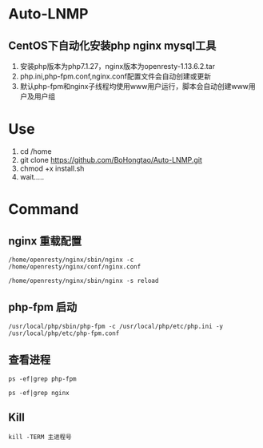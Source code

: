 # Auto-LNMP

## CentOS下自动化安装php nginx mysql工具
1. 安装php版本为php7.1.27，nginx版本为openresty-1.13.6.2.tar
2. php.ini,php-fpm.conf,nginx.conf配置文件会自动创建或更新
3. 默认php-fpm和nginx子线程均使用www用户运行，脚本会自动创建www用户及用户组


# Use
1. cd /home 
2. git clone https://github.com/BoHongtao/Auto-LNMP.git
3. chmod +x install.sh
4. wait.....


# Command
## nginx 重载配置
`/home/openresty/nginx/sbin/nginx -c /home/openresty/nginx/conf/nginx.conf`

`/home/openresty/nginx/sbin/nginx -s reload`

## php-fpm 启动
`/usr/local/php/sbin/php-fpm -c /usr/local/php/etc/php.ini -y /usr/local/php/etc/php-fpm.conf`

## 查看进程
`ps -ef|grep php-fpm`

`ps -ef|grep nginx`

## Kill
`kill -TERM 主进程号`

